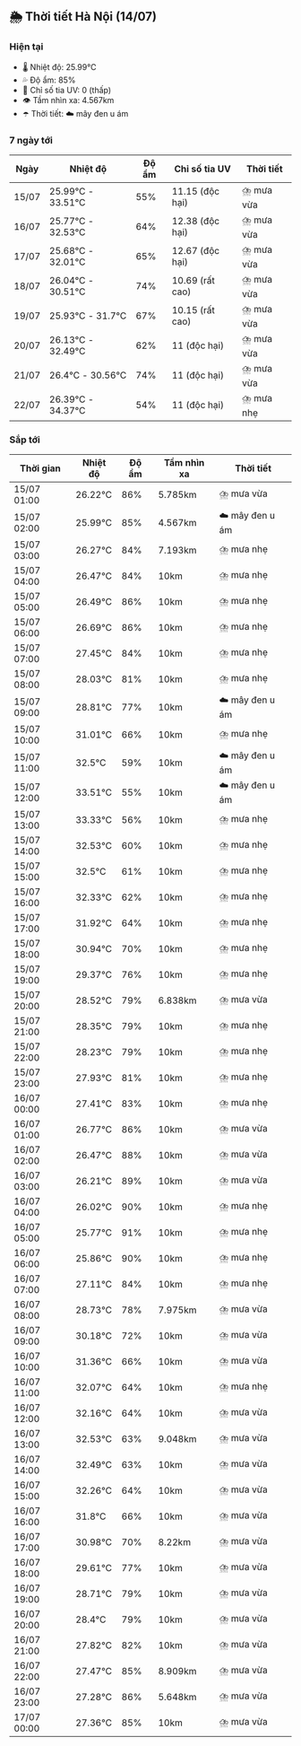 ## 🌦️ Thời tiết Hà Nội (14/07)

### Hiện tại

- 🌡️ Nhiệt độ: 25.99℃
- 💦 Độ ẩm: 85%
- 🌟 Chỉ số tia UV: 0 (thấp)
- 👁️ Tầm nhìn xa: 4.567km
- ☂️ Thời tiết: ☁️ mây đen u ám

### 7 ngày tới

| Ngày | Nhiệt độ | Độ ẩm | Chỉ số tia UV | Thời tiết |
| --- | --- | --- | --- | --- |
| 15/07 | 25.99℃ - 33.51℃ | 55% | 11.15 (độc hại) | ⛈️ mưa vừa |
| 16/07 | 25.77℃ - 32.53℃ | 64% | 12.38 (độc hại) | ⛈️ mưa vừa |
| 17/07 | 25.68℃ - 32.01℃ | 65% | 12.67 (độc hại) | ⛈️ mưa vừa |
| 18/07 | 26.04℃ - 30.51℃ | 74% | 10.69 (rất cao) | ⛈️ mưa vừa |
| 19/07 | 25.93℃ - 31.7℃ | 67% | 10.15 (rất cao) | ⛈️ mưa vừa |
| 20/07 | 26.13℃ - 32.49℃ | 62% | 11 (độc hại) | ⛈️ mưa vừa |
| 21/07 | 26.4℃ - 30.56℃ | 74% | 11 (độc hại) | ⛈️ mưa vừa |
| 22/07 | 26.39℃ - 34.37℃ | 54% | 11 (độc hại) | ⛈️ mưa nhẹ |

### Sắp tới

| Thời gian | Nhiệt độ | Độ ẩm | Tầm nhìn xa | Thời tiết |
| --- | --- | --- | --- | --- |
| 15/07 01:00 | 26.22℃ | 86% | 5.785km | ⛈️ mưa vừa |
| 15/07 02:00 | 25.99℃ | 85% | 4.567km | ☁️ mây đen u ám |
| 15/07 03:00 | 26.27℃ | 84% | 7.193km | ⛈️ mưa nhẹ |
| 15/07 04:00 | 26.47℃ | 84% | 10km | ⛈️ mưa nhẹ |
| 15/07 05:00 | 26.49℃ | 86% | 10km | ⛈️ mưa nhẹ |
| 15/07 06:00 | 26.69℃ | 86% | 10km | ⛈️ mưa nhẹ |
| 15/07 07:00 | 27.45℃ | 84% | 10km | ⛈️ mưa nhẹ |
| 15/07 08:00 | 28.03℃ | 81% | 10km | ⛈️ mưa nhẹ |
| 15/07 09:00 | 28.81℃ | 77% | 10km | ☁️ mây đen u ám |
| 15/07 10:00 | 31.01℃ | 66% | 10km | ⛈️ mưa nhẹ |
| 15/07 11:00 | 32.5℃ | 59% | 10km | ☁️ mây đen u ám |
| 15/07 12:00 | 33.51℃ | 55% | 10km | ☁️ mây đen u ám |
| 15/07 13:00 | 33.33℃ | 56% | 10km | ⛈️ mưa nhẹ |
| 15/07 14:00 | 32.53℃ | 60% | 10km | ⛈️ mưa nhẹ |
| 15/07 15:00 | 32.5℃ | 61% | 10km | ⛈️ mưa nhẹ |
| 15/07 16:00 | 32.33℃ | 62% | 10km | ⛈️ mưa nhẹ |
| 15/07 17:00 | 31.92℃ | 64% | 10km | ⛈️ mưa nhẹ |
| 15/07 18:00 | 30.94℃ | 70% | 10km | ⛈️ mưa nhẹ |
| 15/07 19:00 | 29.37℃ | 76% | 10km | ⛈️ mưa nhẹ |
| 15/07 20:00 | 28.52℃ | 79% | 6.838km | ⛈️ mưa vừa |
| 15/07 21:00 | 28.35℃ | 79% | 10km | ⛈️ mưa nhẹ |
| 15/07 22:00 | 28.23℃ | 79% | 10km | ⛈️ mưa nhẹ |
| 15/07 23:00 | 27.93℃ | 81% | 10km | ⛈️ mưa nhẹ |
| 16/07 00:00 | 27.41℃ | 83% | 10km | ⛈️ mưa nhẹ |
| 16/07 01:00 | 26.77℃ | 86% | 10km | ⛈️ mưa vừa |
| 16/07 02:00 | 26.47℃ | 88% | 10km | ⛈️ mưa vừa |
| 16/07 03:00 | 26.21℃ | 89% | 10km | ⛈️ mưa vừa |
| 16/07 04:00 | 26.02℃ | 90% | 10km | ⛈️ mưa nhẹ |
| 16/07 05:00 | 25.77℃ | 91% | 10km | ⛈️ mưa nhẹ |
| 16/07 06:00 | 25.86℃ | 90% | 10km | ⛈️ mưa nhẹ |
| 16/07 07:00 | 27.11℃ | 84% | 10km | ⛈️ mưa nhẹ |
| 16/07 08:00 | 28.73℃ | 78% | 7.975km | ⛈️ mưa vừa |
| 16/07 09:00 | 30.18℃ | 72% | 10km | ⛈️ mưa vừa |
| 16/07 10:00 | 31.36℃ | 66% | 10km | ⛈️ mưa vừa |
| 16/07 11:00 | 32.07℃ | 64% | 10km | ⛈️ mưa nhẹ |
| 16/07 12:00 | 32.16℃ | 64% | 10km | ⛈️ mưa vừa |
| 16/07 13:00 | 32.53℃ | 63% | 9.048km | ⛈️ mưa vừa |
| 16/07 14:00 | 32.49℃ | 63% | 10km | ⛈️ mưa vừa |
| 16/07 15:00 | 32.26℃ | 64% | 10km | ⛈️ mưa vừa |
| 16/07 16:00 | 31.8℃ | 66% | 10km | ⛈️ mưa vừa |
| 16/07 17:00 | 30.98℃ | 70% | 8.22km | ⛈️ mưa vừa |
| 16/07 18:00 | 29.61℃ | 77% | 10km | ⛈️ mưa vừa |
| 16/07 19:00 | 28.71℃ | 79% | 10km | ⛈️ mưa vừa |
| 16/07 20:00 | 28.4℃ | 79% | 10km | ⛈️ mưa vừa |
| 16/07 21:00 | 27.82℃ | 82% | 10km | ⛈️ mưa vừa |
| 16/07 22:00 | 27.47℃ | 85% | 8.909km | ⛈️ mưa vừa |
| 16/07 23:00 | 27.28℃ | 86% | 5.648km | ⛈️ mưa vừa |
| 17/07 00:00 | 27.36℃ | 85% | 10km | ⛈️ mưa vừa |

